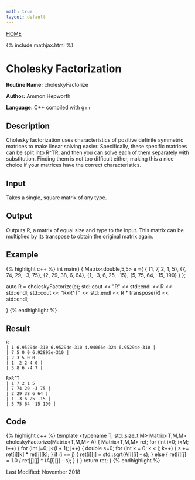 ```yaml
---
math: true
layout: default
---
```

<a href="https://ammonhepworth.github.io/MATH4610/index">HOME</a>

{% include mathjax.html %}

# Cholesky Factorization

**Routine Name:** choleskyFactorize

**Author:** Ammon Hepworth

**Language:** C++ compiled with g++


## Description

Cholesky factorization uses characteristics of positive definite symmetric matrices to make linear solving easier. Specifically, these specific matrices can be split into R^TR, and then you can solve each of them separately with substitution. Finding them is not too difficult either, making this a nice choice if your matrices have the correct characteristics.

## Input

Takes a single, square matrix of any type.

## Output

Outputs R, a matrix of equal size and type to the input. This matrix can be multiplied by its transpose to obtain the original matrix again.

## Example

{% highlight c++ %}
int main()
{
  Matrix<double,5,5> e ={ { {1, 7, 2, 1, 5},
                            {7, 74, 29, -3, 75},
                            {2, 29, 38, 6, 64},
                            {1, -3, 6, 25, -15},
                            {5, 75, 64, -15, 190} } };
  
  auto R =  choleskyFactorize(e);
  std::cout << "R" << std::endl << R << std::endl;
  std::cout << "RxR^T" << std::endl << R * transpose(R) << std::endl;

}
{% endhighlight %}

## Result
```
R
| 1 6.95294e-310 6.95294e-310 4.94066e-324 6.95294e-310 |
| 7 5 0 0 6.92895e-310 |
| 2 3 5 0 0 |
| 1 -2 2 4 0 |
| 5 8 6 -4 7 |

RxR^T
| 1 7 2 1 5 |
| 7 74 29 -3 75 |
| 2 29 38 6 64 |
| 1 -3 6 25 -15 |
| 5 75 64 -15 190 |
```

## Code

{% highlight c++ %}
template <typename T, std::size_t M>
Matrix<T,M,M> choleskyFactorize(Matrix<T,M,M> A)
{
  Matrix<T,M,M> ret;
	for (int i=0; i<M; i++)
	{
		for (int j=0; j<(i + 1); j++)
		{
			double s=0;
			for (int k = 0; k < j; k++)
			{
				s += ret[i][k] * ret[j][k];
			}
			if (i == j)
			{
				ret[i][j] = std::sqrt(A[i][i] - s);
			}
			else
			{
				ret[i][j] = 1.0 / ret[j][j] * (A[i][j] - s);
			}
		}
	}
	return ret;
}
{% endhighlight %}

Last Modified: November 2018
